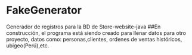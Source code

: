 # FakeGenerator
Generador de registros para la BD de Store-website-java
##En construcción, el programa está siendo creado para llenar datos para otro proyecto, datos como: personas,clientes, ordenes de ventas
históricos, ubigeo(Perú),etc.
